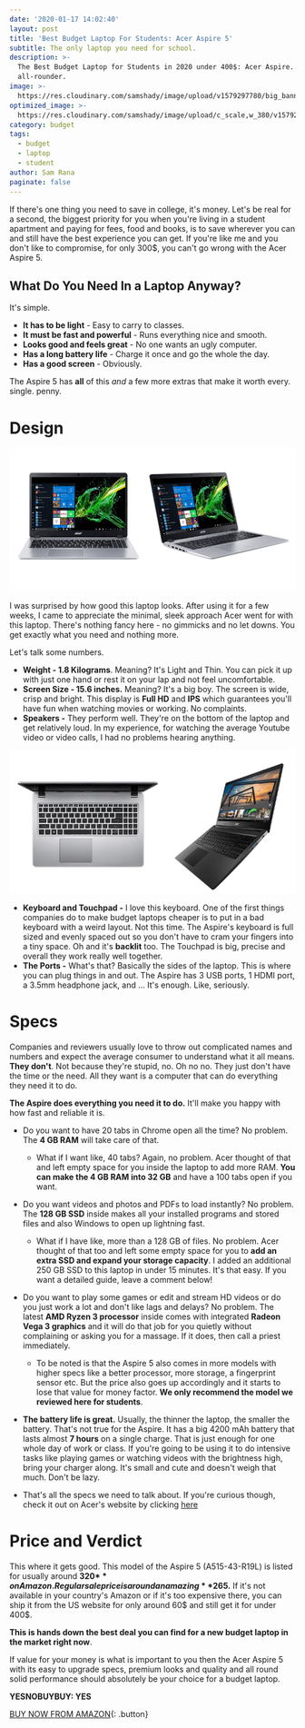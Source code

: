 ```yaml
---
date: '2020-01-17 14:02:40'
layout: post
title: 'Best Budget Laptop For Students: Acer Aspire 5'
subtitle: The only laptop you need for school.
description: >-
  The Best Budget Laptop for Students in 2020 under 400$: Acer Aspire. A true
  all-rounder.
image: >-
  https://res.cloudinary.com/samshady/image/upload/v1579297780/big_banner_vvernt.png
optimized_image: >-
  https://res.cloudinary.com/samshady/image/upload/c_scale,w_380/v1579297780/big_banner_vvernt.png
category: budget
tags:
  - budget
  - laptop
  - student
author: Sam Rana
paginate: false
---
```

If there's one thing you need to save in college, it's money. Let's be real for a second, the biggest priority for you when you're living in a student apartment and paying for fees, food and books, is to save wherever you can and still have the best experience you can get. If you're like me and you don't like to compromise, for only 300$, you can't go wrong with the Acer Aspire 5.

## What Do You Need In a Laptop Anyway?

It's simple. 

* **It has to be light** - Easy to carry to classes.
* **It must be fast and powerful** - Runs everything nice and smooth.
* **Looks good and feels great** - No one wants an ugly computer.
* **Has a long battery life** - Charge it once and go the whole the day.
* **Has a good screen** - Obviously.

The Aspire 5 has **all** of this *and* a few more extras that make it worth every. single. penny. 

# Design

![Photo of the Acer Aspire 5 from the front and side views](/assets/img/uploads/photo.png "Front and Side view")

I was surprised by how good this laptop looks. After using it for a few weeks, I came to appreciate the minimal, sleek approach Acer went for with this laptop. There's nothing fancy here - no gimmicks and no let downs. You get exactly what you need and nothing more.

Let's talk some numbers.

* **Weight - 1.8 Kilograms**. Meaning? It's Light and Thin. You can pick it up with just one hand or rest it on your lap and not feel uncomfortable.
* **Screen Size - 15.6 inches.** Meaning? It's a big boy. The screen is wide, crisp and bright. This display is **Full HD** and **IPS** which guarantees you'll have fun when watching movies or working. No complaints.
* **Speakers -** They perform well. They're on the bottom of the laptop and get relatively loud. In my experience, for watching the average Youtube video or video calls, I had no problems hearing anything.

![Aspire's full sized keyboard and touchpad and side view.](/assets/img/uploads/keyboard.png "Touchpad and keyboard")

* **Keyboard and Touchpad -** I love this keyboard. One of the first things companies do to make budget laptops cheaper is to put in a bad keyboard with a weird layout. Not this time. The Aspire's keyboard is full sized and evenly spaced out so you don't have to cram your fingers into a tiny space. Oh and it's **backlit** too. The Touchpad is big, precise and overall they work really well together.
* **The Ports -** What's that? Basically the sides of the laptop. This is where you can plug things in and out. The Aspire has 3 USB ports, 1 HDMI port, a 3.5mm headphone jack, and ... It's enough. Like, seriously.

# Specs

Companies and reviewers usually love to throw out complicated names and numbers and expect the average consumer to understand what it all means. **They don't**. Not because they're stupid, no. Oh no no. They just don't have the time or the need. All they want is a computer that can do everything they need it to do. 

**The Aspire does everything you need it to do.** It'll make you happy with how fast and reliable it is. 

* Do you want to have 20 tabs in Chrome open all the time? No problem. The **4 GB RAM** will take care of that.

  * What if I want like, 40 tabs? Again, no problem. Acer thought of that and left empty space for you inside the laptop to add more RAM. **You can make the 4 GB RAM into 32 GB** and have a 100 tabs open if you want.
* Do you want videos and photos and PDFs to load instantly? No problem. The **128 GB SSD** inside makes all your installed programs and stored files and also Windows to open up lightning fast.

  * What if I have like, more than a 128 GB of files. No problem. Acer thought of that too and left some empty space for you to **add an extra SSD and expand your storage capacity**. I added an additional 250 GB SSD to this laptop in under 15 minutes. It's that easy. If you want a detailed guide, leave a comment below!
* Do you want to play some games or edit and stream HD videos or do you just work a lot and don't like lags and delays? No problem. The latest **AMD Ryzen 3 processor** inside comes with integrated **Radeon Vega 3 graphics** and it will do that job for you quietly without complaining or asking you for a massage. If it does, then call a priest immediately.

  * To be noted is that the Aspire 5 also comes in more models with higher specs like a better processor, more storage, a fingerprint sensor etc. But the price also goes up accordingly and it starts to lose that value for money factor. **We only recommend the model we reviewed here for students**.
* **The battery life is great.** Usually, the thinner the laptop, the smaller the battery. That's not true for the Aspire. It has a big 4200 mAh battery that lasts almost **7 hours** on a single charge. That is just enough for one whole day of work or class. If you're going to be using it to do intensive tasks like playing games or watching videos with the brightness high, bring your charger along. It's small and cute and doesn't weigh that much. Don't be lazy. 
* That's all the specs we need to talk about. If you're curious though, check it out on Acer's website by clicking [here](https://www.acer.com/ac/en/US/content/model/NX.HG8AA.001)

# Price and Verdict

This where it gets good. This model of the Aspire 5 (A515-43-R19L) is listed for usually around **320$** on Amazon. Regular sale price is around an amazing **265$.** If it's not available in your country's Amazon or if it's too expensive there, you can ship it from the US website for only around 60$ and still get it for under 400$.  

**This is hands down the best deal you can find for a new budget laptop in the market right now**. 

If value for your money is what is important to you then the Acer Aspire 5 with its easy to upgrade specs, premium looks and quality and all round solid performance should absolutely be your choice for a budget laptop.

**YESNOBUYBUY: YES**

[BUY NOW FROM AMAZON](https://assoc-redirect.amazon.com/g/r/https://www.amazon.com/dp/B07RF1XD36?tag=yesnobuybuy-20){: .button}
